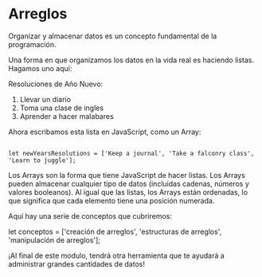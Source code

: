 # Arreglos

Organizar y almacenar datos es un concepto fundamental de la programación.

Una forma en que organizamos los datos en la vida real es haciendo listas. Hagamos uno aquí:

Resoluciones de Año Nuevo:

1. Llevar un diario
2. Toma una clase de ingles
3. Aprender a hacer malabares

Ahora escribamos esta lista en JavaScript, como un Array:

~~~

let newYearsResolutions = ['Keep a journal', 'Take a falconry class', 'Learn to juggle'];

~~~

Los Arrays son la forma que tiene JavaScript de hacer listas. Los Arrays pueden almacenar cualquier tipo de datos (incluidas cadenas, números y valores booleanos). Al igual que las listas, los Arrays están ordenadas, lo que significa que cada elemento tiene una posición numerada.

Aquí hay una serie de conceptos que cubriremos:

let conceptos = ['creación de arreglos', 'estructuras de arreglos', 'manipulación de arreglos'];

¡Al final de este modulo, tendrá otra herramienta que te ayudará a administrar grandes cantidades de datos!